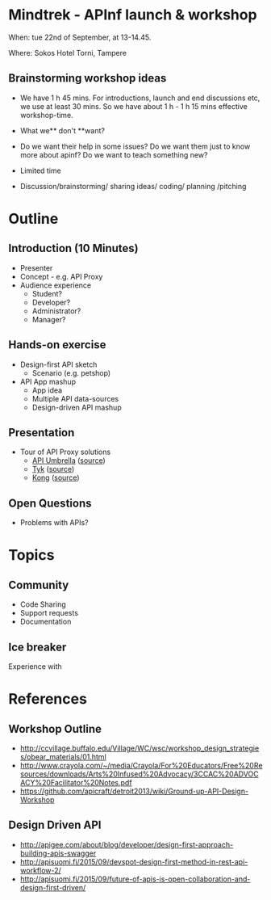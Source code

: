# Mindtrek - APInf launch & workshop

When: tue 22nd of September, at 13-14.45.

Where: Sokos Hotel Torni, Tampere

## Brainstorming workshop ideas

*   We have  1 h 45 mins. For introductions, launch and end discussions etc, we use at least 30 mins. So we have about 1 h - 1 h 15 mins effective workshop-time.

*   What we** don't **want?
*   Do we want their help in some issues? Do we want them just to know more about apinf? Do we want to teach something new?
*   Limited time 
*   Discussion/brainstorming/ sharing ideas/ coding/ planning /pitching

Outline
=======

Introduction (10 Minutes)
-------------------------

* Presenter
* Concept - e.g. API Proxy
* Audience experience
	* Student?
	* Developer?
	* Administrator?
	* Manager?


Hands-on exercise
-----------------

* Design-first API sketch
	* Scenario (e.g. petshop)
* API App mashup
	* App idea
	* Multiple API data-sources
	* Design-driven API mashup


Presentation
------------

* Tour of API Proxy solutions
	* [API Umbrella](http://apiumbrella.io) ([source](https://github.com/NREL/api-umbrella))
	* [Tyk](https://tyk.io/) ([source](https://github.com/lonelycode/tyk))
	* [Kong](https://getkong.org/) ([source](https://github.com/Mashape/kong))


Open Questions
--------------

* Problems with APIs?



Topics
======

Community
---------

* Code Sharing
* Support requests
* Documentation


Ice breaker
-----------
Experience with


References
==========

Workshop Outline
----------------

* <http://ccvillage.buffalo.edu/Village/WC/wsc/workshop_design_strategies/obear_materials/01.html>
* <http://www.crayola.com/~/media/Crayola/For%20Educators/Free%20Resources/downloads/Arts%20Infused%20Advocacy/3CCAC%20ADVOCACY%20Facilitator%20Notes.pdf>
* https://github.com/apicraft/detroit2013/wiki/Ground-up-API-Design-Workshop


Design Driven API
-----------------

* <http://apigee.com/about/blog/developer/design-first-approach-building-apis-swagger>
* <http://apisuomi.fi/2015/09/devspot-design-first-method-in-rest-api-workflow-2/>
* <http://apisuomi.fi/2015/09/future-of-apis-is-open-collaboration-and-design-first-driven/>

